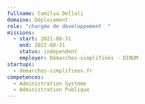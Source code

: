 ```yaml
---
fullname: Camilya Dellali
domaine: Déploiement
role: "chargée de développement  "
missions:
  - start: 2021-08-31
    end: 2022-08-31
    status: independent
    employer: Démarches-simplifiées - DINUM
startups:
  - demarches-simplifiees.fr
competences:
  - Administration Système
  - Administration Publique
---
```

